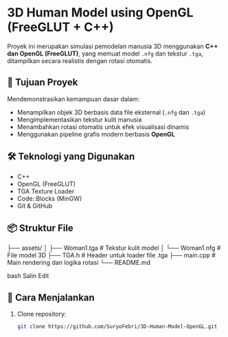 # 3D Human Model using OpenGL (FreeGLUT + C++)

Proyek ini merupakan simulasi pemodelan manusia 3D menggunakan **C++ dan OpenGL (FreeGLUT)**, yang memuat model `.nfg` dan tekstur `.tga`, ditampilkan secara realistis dengan rotasi otomatis.

## 🎯 Tujuan Proyek

Mendemonstrasikan kemampuan dasar dalam:
- Menampilkan objek 3D berbasis data file eksternal (`.nfg` dan `.tga`)
- Mengimplementasikan tekstur kulit manusia
- Menambahkan rotasi otomatis untuk efek visualisasi dinamis
- Menggunakan pipeline grafis modern berbasis **OpenGL**

## 🛠️ Teknologi yang Digunakan

- C++
- OpenGL (FreeGLUT)
- TGA Texture Loader
- Code::Blocks (MinGW)
- Git & GitHub

## 📦 Struktur File

├── assets/
│ ├── Woman1.tga # Tekstur kulit model
│ └── Woman1.nfg # File model 3D
├── TGA.h # Header untuk loader file .tga
├── main.cpp # Main rendering dan logika rotasi
└── README.md

bash
Salin
Edit

## 🚀 Cara Menjalankan

1. Clone repository:
   ```bash
   git clone https://github.com/SuryoFebri/3D-Human-Model-OpenGL.git

